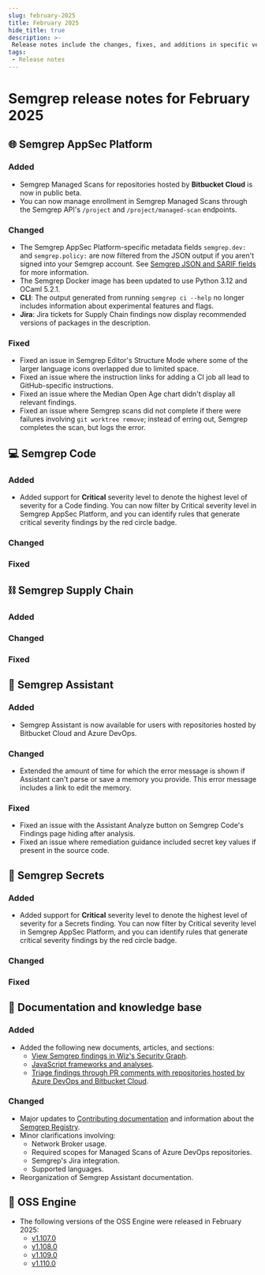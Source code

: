 ```yaml
---
slug: february-2025
title: February 2025
hide_title: true
description: >-
 Release notes include the changes, fixes, and additions in specific versions of Semgrep.
tags:
 - Release notes
---
```


# Semgrep release notes for February 2025

## 🌐 Semgrep AppSec Platform

### Added

- Semgrep Managed Scans for repositories hosted by **Bitbucket Cloud** is now in public beta.
- You can now manage enrollment in Semgrep Managed Scans through the Semgrep API's `/project` and `/project/managed-scan` endpoints.

### Changed

- The Semgrep AppSec Platform-specific metadata fields `semgrep.dev:` and `semgrep.policy:` are now filtered from the JSON output if you aren't signed into your Semgrep account. See [Semgrep JSON and SARIF fields](https://semgrep.dev/docs/semgrep-appsec-platform/json-and-sarif#json) for more information.
- The Semgrep Docker image has been updated to use Python 3.12 and OCaml 5.2.1.
- **CLI**: The output generated from running `semgrep ci --help` no longer includes information about experimental features and flags.
- **Jira**: Jira tickets for Supply Chain findings now display recommended versions of packages in the description.

### Fixed

- Fixed an issue in Semgrep Editor's Structure Mode where some of the larger language icons overlapped due to limited space.
- Fixed an issue where the instruction links for adding a CI job all lead to GitHub-specific instructions.
- Fixed an issue where the Median Open Age chart didn't display all relevant findings.
- Fixed an issue where Semgrep scans did not complete if there were failures involving `git worktree remove`; instead of erring out, Semgrep completes the scan, but logs the error.

## 💻 Semgrep Code

### Added

- Added support for **Critical** severity level to denote the highest level of severity for a Code finding. You can now filter by Critical severity level in Semgrep AppSec Platform, and you can identify rules that generate critical severity findings by the red circle <i class="fa-solid fa-circle"></i> badge. 

### Changed

### Fixed

## ⛓️ Semgrep Supply Chain

### Added

### Changed

### Fixed

## 🤖 Semgrep Assistant

### Added

- Semgrep Assistant is now available for users with repositories hosted by Bitbucket Cloud and Azure DevOps.

### Changed

- Extended the amount of time for which the error message is shown if Assistant can't parse or save a memory you provide. This error message includes a link to edit the memory.

### Fixed

- Fixed an issue with the Assistant Analyze button on Semgrep Code's Findings page hiding after analysis.
- Fixed an issue where remediation guidance included secret key values if present in the source code.

## 🔐 Semgrep Secrets

### Added

- Added support for **Critical** severity level to denote the highest level of severity for a Secrets finding. You can now filter by Critical severity level in Semgrep AppSec Platform, and you can identify rules that generate critical severity findings by the red circle <i class="fa-solid fa-circle"></i> badge. 

### Changed

### Fixed

## 📝 Documentation and knowledge base

### Added

- Added the following new documents, articles, and sections:
    - [View Semgrep findings in Wiz's Security Graph](/kb/integrations/wiz).
    - [JavaScript frameworks and analyses](/languages/javascript).
    - [Triage findings through PR comments with repositories hosted by Azure DevOps and Bitbucket Cloud](/semgrep-code/triage-remediation#triage-findings-through-pr-and-mr-comments).

### Changed

- Major updates to [Contributing documentation](/contributing/contributing) and information about the [Semgrep Registry](/semgrep-code/glossary#registry-semgrep-registry).
- Minor clarifications involving:
  - Network Broker usage.
  - Required scopes for Managed Scans of Azure DevOps repositories.
  - Semgrep's Jira integration.
  - Supported languages.
- Reorganization of Semgrep Assistant documentation.

## 🔧 OSS Engine

* The following versions of the OSS Engine were released in February 2025:
  * [<i class="fas fa-external-link fa-xs"></i>v1.107.0](https://github.com/semgrep/semgrep/releases/tag/v1.107.0)
  * [<i class="fas fa-external-link fa-xs"></i>v1.108.0](https://github.com/semgrep/semgrep/releases/tag/v1.108.0)
  * [<i class="fas fa-external-link fa-xs"></i>v1.109.0](https://github.com/semgrep/semgrep/releases/tag/v1.109.0)
  * [<i class="fas fa-external-link fa-xs"></i>v1.110.0](https://github.com/semgrep/semgrep/releases/tag/v1.110.0)
